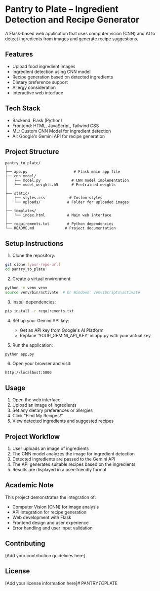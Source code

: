 # Pantry to Plate – Ingredient Detection and Recipe Generator

A Flask-based web application that uses computer vision (CNN) and AI to detect ingredients from images and generate recipe suggestions.

## Features

- Upload food ingredient images
- Ingredient detection using CNN model
- Recipe generation based on detected ingredients
- Dietary preference support
- Allergy consideration
- Interactive web interface

## Tech Stack

- Backend: Flask (Python)
- Frontend: HTML, JavaScript, Tailwind CSS
- ML: Custom CNN Model for ingredient detection
- AI: Google's Gemini API for recipe generation

## Project Structure

```
pantry_to_plate/
│
├── app.py                     # Flask main app file
├── cnn_model/
│   ├── model.py              # CNN model implementation
│   └── model_weights.h5      # Pretrained weights
│
├── static/
│   ├── styles.css           # Custom styles
│   └── uploads/            # Folder for uploaded images
│
├── templates/
│   └── index.html          # Main web interface
│
├── requirements.txt        # Python dependencies
└── README.md              # Project documentation
```

## Setup Instructions

1. Clone the repository:
```bash
git clone [your-repo-url]
cd pantry_to_plate
```

2. Create a virtual environment:
```bash
python -m venv venv
source venv/bin/activate  # On Windows: venv\Scripts\activate
```

3. Install dependencies:
```bash
pip install -r requirements.txt
```

4. Set up your Gemini API key:
   - Get an API key from Google's AI Platform
   - Replace 'YOUR_GEMINI_API_KEY' in app.py with your actual key

5. Run the application:
```bash
python app.py
```

6. Open your browser and visit:
```
http://localhost:5000
```

## Usage

1. Open the web interface
2. Upload an image of ingredients
3. Set any dietary preferences or allergies
4. Click "Find My Recipes!"
5. View detected ingredients and suggested recipes

## Project Workflow

1. User uploads an image of ingredients
2. The CNN model analyzes the image for ingredient detection
3. Detected ingredients are passed to the Gemini API
4. The API generates suitable recipes based on the ingredients
5. Results are displayed in a user-friendly format

## Academic Note

This project demonstrates the integration of:
- Computer Vision (CNN) for image analysis
- API integration for recipe generation
- Web development with Flask
- Frontend design and user experience
- Error handling and user input validation

## Contributing

[Add your contribution guidelines here]

## License

[Add your license information here]#   P A N T R Y _ T O _ P L A T E  
 